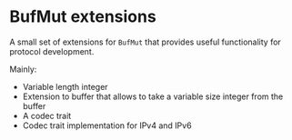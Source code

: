 # BufMut extensions

A small set of extensions for `BufMut` that provides useful functionality for protocol development.

Mainly:

* Variable length integer
* Extension to  buffer that allows to take a variable size integer from the buffer
* A codec trait
* Codec trait implementation for IPv4 and IPv6

